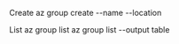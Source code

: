 Create 
az group create --name <name> --location <location>

List
az group list
az group list --output table
